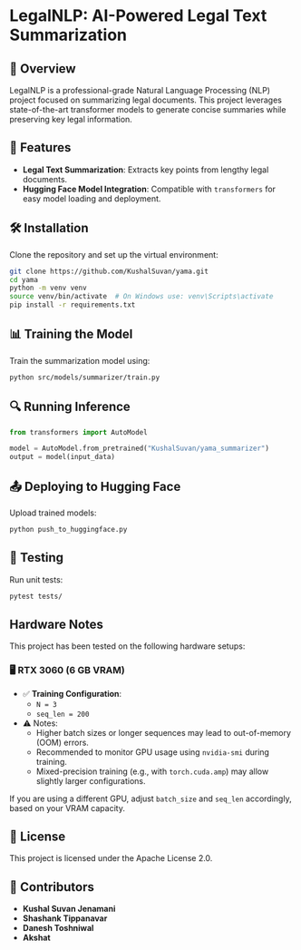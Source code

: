 # LegalNLP: AI-Powered Legal Text Summarization

## 📌 Overview
LegalNLP is a professional-grade Natural Language Processing (NLP) project focused on summarizing legal documents. This project leverages state-of-the-art transformer models to generate concise summaries while preserving key legal information.

## 🚀 Features
- **Legal Text Summarization**: Extracts key points from lengthy legal documents.
- **Hugging Face Model Integration**: Compatible with `transformers` for easy model loading and deployment.

## 🛠 Installation
Clone the repository and set up the virtual environment:
```bash
git clone https://github.com/KushalSuvan/yama.git
cd yama
python -m venv venv
source venv/bin/activate  # On Windows use: venv\Scripts\activate
pip install -r requirements.txt
```

## 📊 Training the Model
Train the summarization model using:
```bash
python src/models/summarizer/train.py
```

## 🔍 Running Inference
```python
from transformers import AutoModel

model = AutoModel.from_pretrained("KushalSuvan/yama_summarizer")
output = model(input_data)
```

## 📤 Deploying to Hugging Face
Upload trained models:
```bash
python push_to_huggingface.py
```

## 🧪 Testing
Run unit tests:
```bash
pytest tests/
```

## Hardware Notes

This project has been tested on the following hardware setups:

### 🖥️ RTX 3060 (6 GB VRAM)
- ✅ **Training Configuration**:
  - `N = 3`
  - `seq_len = 200`
- ⚠️ Notes:
  - Higher batch sizes or longer sequences may lead to out-of-memory (OOM) errors.
  - Recommended to monitor GPU usage using `nvidia-smi` during training.
  - Mixed-precision training (e.g., with `torch.cuda.amp`) may allow slightly larger configurations.

If you are using a different GPU, adjust `batch_size` and `seq_len` accordingly, based on your VRAM capacity.


## 📜 License
This project is licensed under the Apache License 2.0.

## 🙌 Contributors
- **Kushal Suvan Jenamani**
- **Shashank Tippanavar**
- **Danesh Toshniwal**
- **Akshat**


